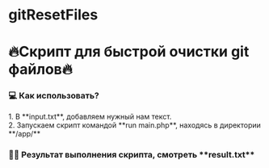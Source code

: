 # gitResetFiles

<h1 align="left">🔥Скрипт для быстрой очистки git файлов🔥</h1>

  <h3 align="left">💻 Как использовать?</h3>
  1. В **input.txt**, добавляем нужный нам текст. <br>
  2. Запускаем скрипт командой **run main.php**, находясь в директории **/app/** <br>
  
  <h3 align="left">👨‍💻 Результат выполнения скрипта, смотреть **result.txt** </h3>

